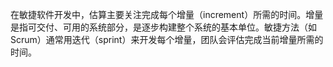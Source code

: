 在敏捷软件开发中，估算主要关注完成每个增量（increment）所需的时间。增量是指可交付、可用的系统部分，是逐步构建整个系统的基本单位。敏捷方法（如Scrum）通常用迭代（sprint）来开发每个增量，团队会评估完成当前增量所需的时间。